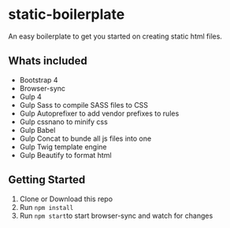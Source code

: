 # static-boilerplate

An easy boilerplate to get you started on creating static html files.

## Whats included

- Bootstrap 4
- Browser-sync
- Gulp 4
- Gulp Sass to compile SASS files to CSS
- Gulp Autoprefixer to add vendor prefixes to rules
- Gulp cssnano to minify css
- Gulp Babel
- Gulp Concat to bunde all js files into one
- Gulp Twig template engine
- Gulp Beautify to format html

## Getting Started

1. Clone or Download this repo
2. Run `npm install`
3. Run `npm start`to start browser-sync and watch for changes
